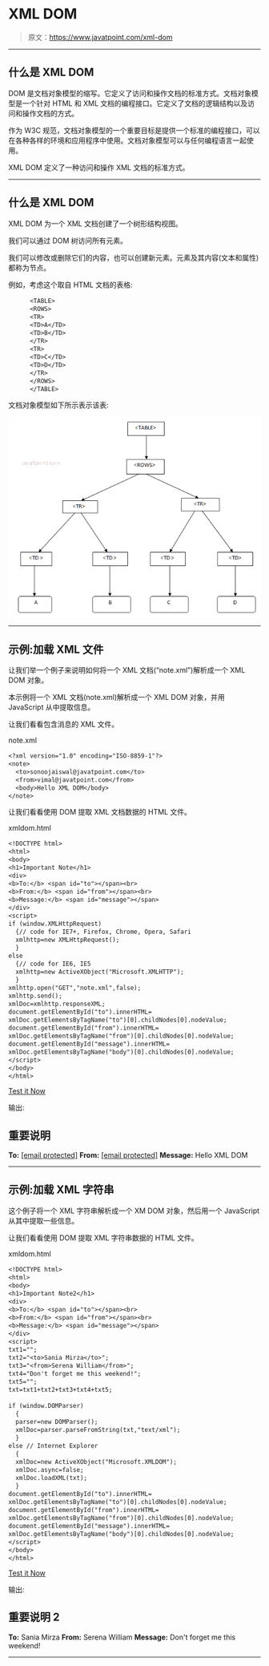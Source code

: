 # XML DOM

> 原文：<https://www.javatpoint.com/xml-dom>

* * *

## 什么是 XML DOM

DOM 是文档对象模型的缩写。它定义了访问和操作文档的标准方式。文档对象模型是一个针对 HTML 和 XML 文档的编程接口。它定义了文档的逻辑结构以及访问和操作文档的方式。

作为 W3C 规范，文档对象模型的一个重要目标是提供一个标准的编程接口，可以在各种各样的环境和应用程序中使用。文档对象模型可以与任何编程语言一起使用。

XML DOM 定义了一种访问和操作 XML 文档的标准方式。

* * *

## 什么是 XML DOM

XML DOM 为一个 XML 文档创建了一个树形结构视图。

我们可以通过 DOM 树访问所有元素。

我们可以修改或删除它们的内容，也可以创建新元素。元素及其内容(文本和属性)都称为节点。

例如，考虑这个取自 HTML 文档的表格:

```
      <TABLE>
      <ROWS> 
      <TR> 
      <TD>A</TD>
      <TD>B</TD> 
      </TR> 
      <TR>
      <TD>C</TD>
      <TD>D</TD> 
      </TR> 
      </ROWS>
      </TABLE>

```

文档对象模型如下所示表示该表:

![XML DOM](img/38618b1d9aad1f2300a87ac3d875de7c.png)

* * *

## 示例:加载 XML 文件

让我们举一个例子来说明如何将一个 XML 文档(“note.xml”)解析成一个 XML DOM 对象。

本示例将一个 XML 文档(note.xml)解析成一个 XML DOM 对象，并用 JavaScript 从中提取信息。

让我们看看包含消息的 XML 文件。

note.xml

```
<?xml version="1.0" encoding="ISO-8859-1"?>  
<note>  
  <to>sonoojaiswal@javatpoint.com</to>  
  <from>vimal@javatpoint.com</from>  
  <body>Hello XML DOM</body>  
</note>  

```

让我们看看使用 DOM 提取 XML 文档数据的 HTML 文件。

xmldom.html

```
<!DOCTYPE html>
<html>
<body>
<h1>Important Note</h1>
<div>
<b>To:</b> <span id="to"></span><br>
<b>From:</b> <span id="from"></span><br>
<b>Message:</b> <span id="message"></span>
</div>
<script>
if (window.XMLHttpRequest)
  {// code for IE7+, Firefox, Chrome, Opera, Safari
  xmlhttp=new XMLHttpRequest();
  }
else
  {// code for IE6, IE5
  xmlhttp=new ActiveXObject("Microsoft.XMLHTTP");
  }
xmlhttp.open("GET","note.xml",false);
xmlhttp.send();
xmlDoc=xmlhttp.responseXML;
document.getElementById("to").innerHTML=
xmlDoc.getElementsByTagName("to")[0].childNodes[0].nodeValue;
document.getElementById("from").innerHTML=
xmlDoc.getElementsByTagName("from")[0].childNodes[0].nodeValue;
document.getElementById("message").innerHTML=
xmlDoc.getElementsByTagName("body")[0].childNodes[0].nodeValue;
</script>
</body>
</html> 

```

[Test it Now](https://www.javatpoint.com/oprweb/test.jsp?filename=xmldom1)

输出:

## 重要说明

**To:** [[email protected]](/cdn-cgi/l/email-protection)
**From:** [[email protected]](/cdn-cgi/l/email-protection)
**Message:** Hello XML DOM

* * *

## 示例:加载 XML 字符串

这个例子将一个 XML 字符串解析成一个 XM DOM 对象，然后用一个 JavaScript 从其中提取一些信息。

让我们看看使用 DOM 提取 XML 字符串数据的 HTML 文件。

xmldom.html

```
<!DOCTYPE html>
<html>
<body>
<h1>Important Note2</h1>
<div>
<b>To:</b> <span id="to"></span><br>
<b>From:</b> <span id="from"></span><br>
<b>Message:</b> <span id="message"></span>
</div>
<script>
txt1="";  
txt2="<to>Sania Mirza</to>";  
txt3="<from>Serena William</from>";  
txt4="Don't forget me this weekend!";  
txt5="";  
txt=txt1+txt2+txt3+txt4+txt5;

if (window.DOMParser)
  {
  parser=new DOMParser();
  xmlDoc=parser.parseFromString(txt,"text/xml");
  }
else // Internet Explorer
  {
  xmlDoc=new ActiveXObject("Microsoft.XMLDOM");
  xmlDoc.async=false;
  xmlDoc.loadXML(txt);
  }
document.getElementById("to").innerHTML=
xmlDoc.getElementsByTagName("to")[0].childNodes[0].nodeValue;
document.getElementById("from").innerHTML=
xmlDoc.getElementsByTagName("from")[0].childNodes[0].nodeValue;
document.getElementById("message").innerHTML=
xmlDoc.getElementsByTagName("body")[0].childNodes[0].nodeValue;
</script>
</body>
</html>

```

[Test it Now](https://www.javatpoint.com/oprweb/test.jsp?filename=xmldom2)

输出:

## 重要说明 2

**To:** Sania Mirza
**From:** Serena William
**Message:** Don't forget me this weekend!

* * *